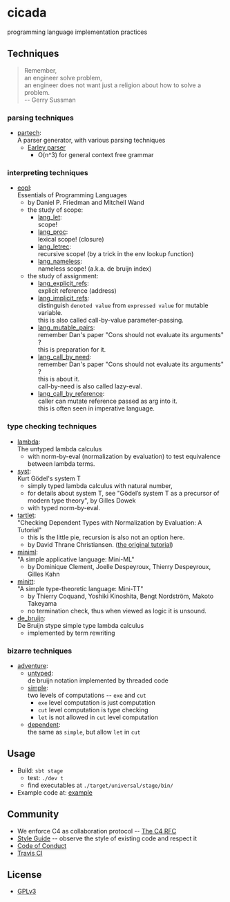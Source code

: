 # cicada

programming language implementation practices

## Techniques

> Remember,<br>
> an engineer solve problem,<br>
> an engineer does not want just a religion about how to solve a problem.<br>
> -- Gerry Sussman

### parsing techniques

- [partech](https://github.com/xieyuheng/cicada/tree/master/src/main/scala/xieyuheng/partech):<br>
  A parser generator, with various parsing techniques
  - [Earley parser](https://github.com/xieyuheng/cicada/tree/master/src/main/scala/xieyuheng/partech/parsing_techniques/Earley.scala)
    - O(n^3) for general context free grammar

### interpreting techniques

- [eopl](https://github.com/xieyuheng/cicada/tree/master/src/main/scala/xieyuheng/eopl):<br>
  Essentials of Programming Languages
  - by Daniel P. Friedman and Mitchell Wand
  - the study of scope:
    - [lang_let](https://github.com/xieyuheng/cicada/tree/master/src/main/scala/xieyuheng/eopl/lang_let):<br>
      scope!
    - [lang_proc](https://github.com/xieyuheng/cicada/tree/master/src/main/scala/xieyuheng/eopl/lang_proc):<br>
      lexical scope! (closure)
    - [lang_letrec](https://github.com/xieyuheng/cicada/tree/master/src/main/scala/xieyuheng/eopl/lang_letrec):<br>
      recursive scope! (by a trick in the env lookup function)
    - [lang_nameless](https://github.com/xieyuheng/cicada/tree/master/src/main/scala/xieyuheng/eopl/lang_nameless):<br>
      nameless scope! (a.k.a. de bruijn index)
  - the study of assignment:
    - [lang_explicit_refs](https://github.com/xieyuheng/cicada/tree/master/src/main/scala/xieyuheng/eopl/lang_explicit_refs):<br>
      explicit reference (address)
    - [lang_implicit_refs](https://github.com/xieyuheng/cicada/tree/master/src/main/scala/xieyuheng/eopl/lang_implicit_refs):<br>
      distinguish `denoted value` from `expressed value` for mutable variable. <br>
      this is also called call-by-value parameter-passing.
    - [lang_mutable_pairs](https://github.com/xieyuheng/cicada/tree/master/src/main/scala/xieyuheng/eopl/lang_mutable_pairs):<br>
      remember Dan's paper "Cons should not evaluate its arguments" ? <br>
      this is preparation for it.
    - [lang_call_by_need](https://github.com/xieyuheng/cicada/tree/master/src/main/scala/xieyuheng/eopl/lang_call_by_need):<br>
      remember Dan's paper "Cons should not evaluate its arguments" ? <br>
      this is about it. <br>
      call-by-need is also called lazy-eval.
    - [lang_call_by_reference](https://github.com/xieyuheng/cicada/tree/master/src/main/scala/xieyuheng/eopl/lang_call_by_reference):<br>
      caller can mutate reference passed as arg into it. <br>
      this is often seen in imperative language.

### type checking techniques

- [lambda](https://github.com/xieyuheng/cicada/tree/master/src/main/scala/xieyuheng/lambda):<br>
  The untyped lambda calculus
  - with norm-by-eval (normalization by evaluation) to test equivalence between lambda terms.
- [syst](https://github.com/xieyuheng/cicada/tree/master/src/main/scala/xieyuheng/syst):<br>
  Kurt Gödel's system T
  - simply typed lambda calculus with natural number,
  - for details about system T, see "Gödel’s system T as a precursor of modern type theory", by Gilles Dowek
  - with typed norm-by-eval.
- [tartlet](https://github.com/xieyuheng/cicada/tree/master/src/main/scala/xieyuheng/tartlet):<br>
  "Checking Dependent Types with Normalization by Evaluation: A Tutorial"
  - this is the little pie, recursion is also not an option here.
  - by David Thrane Christiansen.
    ([the original tutorial](http://davidchristiansen.dk/tutorials/nbe))
- [miniml](https://github.com/xieyuheng/cicada/tree/master/src/main/scala/xieyuheng/miniml):<br>
  "A simple applicative language: Mini-ML"
  - by Dominique Clement, Joelle Despeyroux, Thierry Despeyroux, Gilles Kahn
- [minitt](https://github.com/xieyuheng/cicada/tree/master/src/main/scala/xieyuheng/minitt):<br>
  "A simple type-theoretic language: Mini-TT"
  - by Thierry Coquand, Yoshiki Kinoshita, Bengt Nordström, Makoto Takeyama
  - no termination check, thus when viewed as logic it is unsound.
- [de_bruijn](https://github.com/xieyuheng/cicada/tree/master/src/main/scala/xieyuheng/de_bruijn):<br>
  De Bruijn stype simple type lambda calculus
  - implemented by term rewriting

### bizarre techniques

- [adventure](https://github.com/xieyuheng/cicada/tree/master/src/main/scala/xieyuheng/adventure):<br>
  - [untyped](https://github.com/xieyuheng/cicada/tree/master/src/main/scala/xieyuheng/adventure/untyped):<br>
    de bruijn notation implemented by threaded code
  - [simple](https://github.com/xieyuheng/cicada/tree/master/src/main/scala/xieyuheng/adventure/simple):<br>
    two levels of computations -- `exe` and `cut`
    - `exe` level computation is just computation
    - `cut` level computation is type checking
    - `let` is not allowed in `cut` level computation
  - [dependent](https://github.com/xieyuheng/cicada/tree/master/src/main/scala/xieyuheng/adventure/dependent):<br>
    the same as `simple`, but allow `let` in `cut`

## Usage

- Build: `sbt stage`
  - test: `./dev t`
  - find executables at `./target/universal/stage/bin/`
- Example code at: [example](https://github.com/xieyuheng/cicada/tree/master/example)

## Community

- We enforce C4 as collaboration protocol -- [The C4 RFC](https://rfc.zeromq.org/spec:42/C4)
- [Style Guide](STYLE-GUIDE.md) -- observe the style of existing code and respect it
- [Code of Conduct](CODE-OF-CONDUCT.md)
- [Travis CI](https://travis-ci.org/xieyuheng/cicada)

## License

- [GPLv3](LICENSE)
